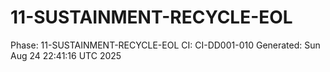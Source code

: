 # 11-SUSTAINMENT-RECYCLE-EOL
Phase: 11-SUSTAINMENT-RECYCLE-EOL
CI: CI-DD001-010
Generated: Sun Aug 24 22:41:16 UTC 2025
